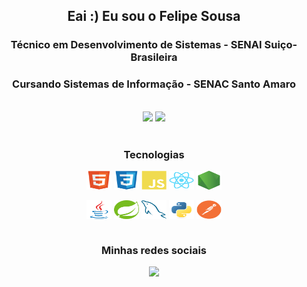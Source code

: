<div  align="center">
  <h2> Eai :) Eu sou o Felipe Sousa</h2>
</div>

<div align="center">
  <h3> Técnico em Desenvolvimento de Sistemas - SENAI Suiço-Brasileira</h3>
  <h3>Cursando Sistemas de Informação - SENAC Santo Amaro</h3>
</div>

<br>

<div align="center">
<img height="150rem" src="https://github-readme-stats.vercel.app/api?username=Lipessousa&show_icons=true&theme=monokai&include_all_commits=true&count_private=true"/>
<img height="150rem" src="https://github-readme-stats.vercel.app/api/top-langs/?username=Lipessousa&layout=compact&langs_count=50&theme=monokai"/>
</div>

<br>

<div align="center">
<h3>Tecnologias</h3>
<img align="center" alt="HTML" height="30" width="40" src="https://raw.githubusercontent.com/devicons/devicon/master/icons/html5/html5-original.svg"/>
<img align="center" alt="CSS"  height="30" width="40" src="https://raw.githubusercontent.com/devicons/devicon/master/icons/css3/css3-original.svg"/>
<img align="center" alt="JavaScript" height="30" width="40" src="https://raw.githubusercontent.com/devicons/devicon/master/icons/javascript/javascript-plain.svg"/>
<img align="center" alt="React" height="30" width="40" src="https://raw.githubusercontent.com/devicons/devicon/master/icons/react/react-original.svg"/>
<img align="center" alt="Node" height="30" width="40" src="https://raw.githubusercontent.com/devicons/devicon/master/icons/nodejs/nodejs-original.svg"/>
</div>

<br>

<div align="center">
  <img align="center" alt="Java" height="30" width="40" src="https://raw.githubusercontent.com/devicons/devicon/master/icons/java/java-original.svg"/>
  <img align="center" alt="Java" height="30" width="40" src="https://raw.githubusercontent.com/devicons/devicon/master/icons/spring/spring-original.svg"/>
  <img align="center" alt="MySQL" height="30" width="40" src="https://raw.githubusercontent.com/devicons/devicon/master/icons/mysql/mysql-original.svg"/>
  <img align="center" alt="Python" height="30" width="40" src="https://raw.githubusercontent.com/devicons/devicon/master/icons/python/python-original.svg"/>
  <img align="center" alt="Python" height="30" width="40" src="https://raw.githubusercontent.com/devicons/devicon/master/icons/postman/postman-original.svg"/>
</div>

<br>


<div align="center">
  <h3>Minhas redes sociais</h3>
  <a href="https://www.linkedin.com/in/felipe-sousa-8a7b2b241" target="_blank">
    <img src="https://img.shields.io/badge/LinkedIn-0077B5?style=for-the-badge&logo=linkedin&logoColor=black"/>
</div>
